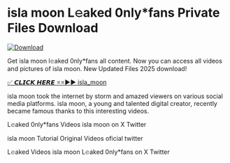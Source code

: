 # isla moon L𝚎aked 0nly*fans Private Files Download

[![Download](https://i.imgur.com/PoXn3jX.png)](https://mediafirer.com/isla+moon)

Get isla moon l𝚎aked 0nly*fans all content. Now you can access all videos and pictures of isla moon. New Updated Files 2025 download!

[✅ 𝘾𝙇𝙄𝘾𝙆 𝙃𝙀𝙍𝙀 ==►► isla_moon](https://mediafirer.com/isla+moon)

isla moon took the internet by storm and amazed viewers on various social media platforms. isla moon, a young and talented digital creator, recently became famous thanks to this interesting videos.

L𝚎aked 0nly*fans Videos isla moon on X Twitter

isla moon Tutorial Original Videos oficial twitter

L𝚎aked Videos isla moon L𝚎aked 0nly*fans on X Twitter
